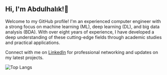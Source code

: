 ## Hi, I'm Abdulhalık!👋

Welcome to my GitHub profile! I'm an experienced computer engineer with a strong focus on machine learning (ML), deep learning (DL), and big data analysis (BDA). With over eight years of experience, I have developed a deep understanding of these cutting-edge fields through academic studies and practical applications.

Connect with me on [LinkedIn](https://www.linkedin.com/in/ahalikoguz/) for professional networking and updates on my latest projects.

![Top Langs](https://github-readme-stats.vercel.app/api/top-langs/?username=ahalikoguz&layout=compact)



<!--
![GitHub Streak](https://github-readme-streak-stats.herokuapp.com/?user=ahalikoguz)

**ahalikoguz/ahalikoguz** is a ✨ _special_ ✨ repository because its `README.md` (this file) appears on your GitHub profile.

## Hi, I'm Abdulhalık!👋

Welcome to my GitHub profile! I'm an experienced computer engineer with a strong focus on machine learning (ML), deep learning (DL), and big data analysis (BDA). With over eight years of experience, I have developed a deep understanding of these cutting-edge fields through academic studies and practical applications.

Connect with me on [LinkedIn](https://www.linkedin.com/in/aoguz-191608275/) for professional networking and updates on my latest projects.

![Profile views](https://komarev.com/ghpvc/?username=ahalikoguz)
![Top Langs](https://github-readme-stats.vercel.app/api/top-langs/?username=ahalikoguz&layout=compact)
![GitHub Streak](https://github-readme-streak-stats.herokuapp.com/?user=ahalikoguz)


Here are some ideas to get you started:
![Profile views](https://gpvc.arturio.dev/ahalikoguz)
![Your GitHub stats](https://github-readme-stats.vercel.app/api?username=ahalikoguz&show_icons=true)
![Trophies](https://github-profile-trophy.vercel.app/?username=ahalikoguz)
- 🔭 I’m currently working on ...
- 🌱 I’m currently learning ...
- 👯 I’m looking to collaborate on ...
- 🤔 I’m looking for help with ...
- 💬 Ask me about ...
- 📫 How to reach me: ...
- 😄 Pronouns: ...
- ⚡ Fun fact: ...
-->
